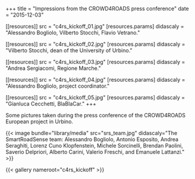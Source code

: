 +++
title = "Impressions from the CROWD4ROADS press conference"
date = "2015-12-03"

[[resources]]
src = "c4rs_kickoff_01.jpg"
[resources.params]
didascaly = "Alessandro&nbsp;Bogliolo, Vilberto&nbsp;Stocchi, Flavio&nbsp;Vetrano."

[[resources]]
src = "c4rs_kickoff_02.jpg"
[resources.params]
didascaly = "Vilberto&nbsp;Stocchi, dean of the University of Urbino."

[[resources]]
src = "c4rs_kickoff_03.jpg"
[resources.params]
didascaly = "Andrea&nbsp;Sergiacomi, Regione Marche."

[[resources]]
src = "c4rs_kickoff_04.jpg"
[resources.params]
didascaly = "Alessandro&nbsp;Bogliolo, project coordinator."

[[resources]]
src = "c4rs_kickoff_05.jpg"
[resources.params]
didascaly = "Gianluca&nbsp;Cecchetti, BlaBlaCar."
+++

Some pictures taken during the press conference of the CROWD4ROADS European project in Urbino.

{{< image bundle="library/media" src="srs_team.jpg" didascaly="The SmartRoadSense team: Alessandro Bogliolo, Antonio Esposito, Andrea Seraghiti, Lorenz Cuno Klopfenstein, Michele Sorcinelli, Brendan Paolini, Saverio Delpriori, Alberto Carini, Valerio Freschi, and Emanuele Lattanzi." >}}

{{< gallery nameroot="c4rs_kickoff" >}}
